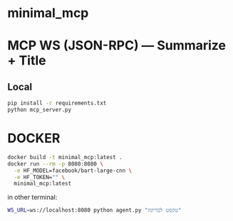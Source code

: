 # minimal_mcp

# MCP WS (JSON-RPC) — Summarize + Title

## Local
```bash
pip install -r requirements.txt
python mcp_server.py
```


# DOCKER
```bash
docker build -t minimal_mcp:latest .
docker run --rm -p 8080:8080 \
  -e HF_MODEL=facebook/bart-large-cnn \
  -e HF_TOKEN="" \
  minimal_mcp:latest
```
in other terminal:
```bash
WS_URL=ws://localhost:8080 python agent.py "טקסט לבדיקה"
```
